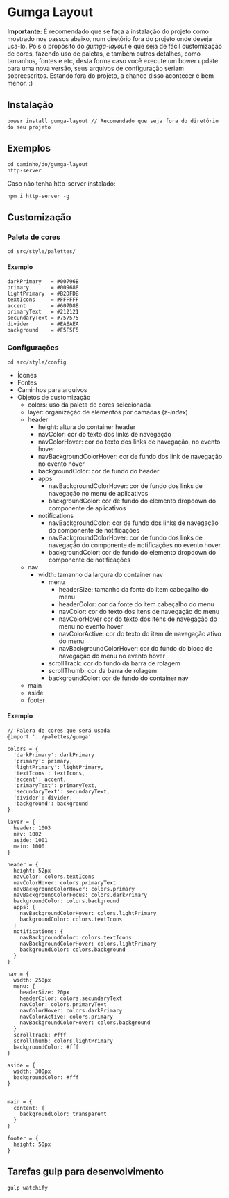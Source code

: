 # Gumga Layout

**Importante:**
É recomendado que se faça a instalação do projeto como mostrado nos passos abaixo, num diretório fora do projeto onde deseja usa-lo.
Pois o propósito do *gumga-layout* é que seja de fácil customização de cores, fazendo uso de paletas, e também outros detalhes, como tamanhos, fontes e etc, desta forma caso você execute um bower update para uma nova versão, seus arquivos de configuração seriam sobreescritos.
Estando fora do projeto, a chance disso acontecer é bem menor. :)

## Instalação
```
bower install gumga-layout // Recomendado que seja fora do diretório do seu projeto
```

## Exemplos
```
cd caminho/do/gumga-layout
http-server
```

Caso não tenha http-server instalado:
```
npm i http-server -g
```

## Customização

### Paleta de cores
```
cd src/style/palettes/
```
#### Exemplo
```
darkPrimary   = #00796B
primary       = #009688
lightPrimary  = #B2DFDB
textIcons     = #FFFFFF
accent        = #607D8B
primaryText   = #212121
secundaryText = #757575
divider       = #EAEAEA
background    = #F5F5F5
```

### Configurações

```
cd src/style/config
```
* Ícones
* Fontes
* Caminhos para arquivos
* Objetos de customização
  * colors: uso da paleta de cores selecionada
  * layer: organização de elementos por camadas (*z-index*)
  * header
    * height: altura do container header
    * navColor: cor do texto dos links de navegação
    * navColorHover: cor do texto dos links de navegação, no evento hover
    * navBackgroundColorHover: cor de fundo dos link de navegação no evento hover
    * backgroundColor: cor de fundo do header
    * apps
      * navBackgroundColorHover: cor de fundo dos links de navegação no menu de aplicativos
      * backgroundColor: cor de fundo do elemento dropdown do componente de aplicativos
    * notifications
      * navBackgroundColor: cor de fundo dos links de navegação do componente de notificações
      * navBackgroundColorHover: cor de fundo dos links de navegação do componente de notificações no evento hover
      * backgroundColor: cor de fundo do elemento dropdown do componente de notificações
  * nav
    * width: tamanho da largura do container nav
      * menu
        * headerSize: tamanho da fonte do item cabeçalho do menu
        * headerColor: cor da fonte do item cabeçalho do menu
        * navColor: cor do texto dos itens de navegação do menu
        * navColorHover cor do texto dos itens de navegação do menu no evento hover
        * navColorActive: cor do texto do item de navegação ativo do menu
        * navBackgroundColorHover: cor do fundo do bloco de navegação do menu no evento hover
      * scrollTrack: cor do fundo da barra de rolagem
      * scrollThumb: cor da barra de rolagem
      * backgroundColor: cor de fundo do container nav
  * main
  * aside
  * footer
 
#### Exemplo
```
// Palera de cores que será usada
@import '../palettes/gumga'

colors = {
  'darkPrimary': darkPrimary
  'primary': primary,
  'lightPrimary': lightPrimary,
  'textIcons': textIcons,
  'accent': accent,
  'primaryText': primaryText,
  'secundaryText': secundaryText,
  'divider': divider,
  'background': background
}

layer = {
  header: 1003
  nav: 1002
  aside: 1001
  main: 1000
}

header = {
  height: 52px
  navColor: colors.textIcons
  navColorHover: colors.primaryText
  navBackgroundColorHover: colors.primary
  navBackgroundColorFocus: colors.darkPrimary
  backgroundColor: colors.background
  apps: {
    navBackgroundColorHover: colors.lightPrimary
    backgroundColor: colors.textIcons
  }
  notifications: {
    navBackgroundColor: colors.textIcons
    navBackgroundColorHover: colors.lightPrimary
    backgroundColor: colors.background
  }
}

nav = {
  width: 250px
  menu: {
    headerSize: 20px
    headerColor: colors.secundaryText
    navColor: colors.primaryText
    navColorHover: colors.darkPrimary
    navColorActive: colors.primary
    navBackgroundColorHover: colors.background
  }
  scrollTrack: #fff
  scrollThumb: colors.lightPrimary
  backgroundColor: #fff
}

aside = {
  width: 300px
  backgroundColor: #fff
}


main = {
  content: {
    backgroundColor: transparent
  }
}

footer = {
  height: 50px
}
```


## Tarefas gulp para desenvolvimento
```
gulp watchify
```

